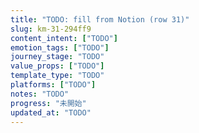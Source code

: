 ```yaml
---
title: "TODO: fill from Notion (row 31)"
slug: km-31-294ff9
content_intent: ["TODO"]
emotion_tags: ["TODO"]
journey_stage: "TODO"
value_props: ["TODO"]
template_type: "TODO"
platforms: ["TODO"]
notes: "TODO"
progress: "未開始"
updated_at: "TODO"
---
```


